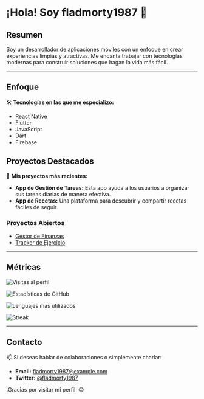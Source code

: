 # ¡Hola! Soy fladmorty1987 👋

## Resumen
Soy un desarrollador de aplicaciones móviles con un enfoque en crear experiencias limpias y atractivas. Me encanta trabajar con tecnologías modernas para construir soluciones que hagan la vida más fácil.

---

## Enfoque
🛠️ **Tecnologías en las que me especializo:**  
- React Native  
- Flutter  
- JavaScript  
- Dart  
- Firebase  

## Proyectos Destacados
🔧 **Mis proyectos más recientes:**  
- **App de Gestión de Tareas:** Esta app ayuda a los usuarios a organizar sus tareas diarias de manera efectiva.  
- **App de Recetas:** Una plataforma para descubrir y compartir recetas fáciles de seguir.  
  
### Proyectos Abiertos
- [Gestor de Finanzas](https://github.com/fladmorty1987/gestor-finanzas)  
- [Tracker de Ejercicio](https://github.com/fladmorty1987/tracker-ejercicio)  

---

## Métricas
![Visitas al perfil](https://komarev.com/ghpvc/?username=fladmorty1987&label=Visitas%20al%20Perfil&color=blue&style=flat)

![Estadísticas de GitHub](https://github-readme-stats.vercel.app/api?username=fladmorty1987&show_icons=true&theme=radical)

![Lenguajes más utilizados](https://github-readme-stats.vercel.app/api/top-langs/?username=fladmorty1987&layout=compact&theme=radical)

![Streak](https://streak-stats.demolab.com/?user=fladmorty1987&theme=radical)

---

## Contacto
📫 Si deseas hablar de colaboraciones o simplemente charlar:  
- **Email:** fladmorty1987@example.com  
- **Twitter:** [@fladmorty1987](https://twitter.com/fladmorty1987)  

¡Gracias por visitar mi perfil! 😊